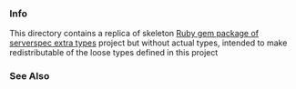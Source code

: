 ### Info

This directory contains a replica of skeleton [Ruby gem package of serverspec extra types](https://github.com/andrewwardrobe/serverspec-extra-types) project but without actual types, intended to make redistributable of the loose types defined in this project

### See Also
